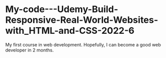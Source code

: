# My-code---Udemy-Build-Responsive-Real-World-Websites-with_HTML-and-CSS-2022-6
My first course in web development. Hopefully, I can become a good web developer in 2 months.
